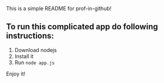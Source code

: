 This is a simple README for prof-in-github!
 
## To run this complicated app do following instructions:
1. Download nodejs
2. Install it
3. Run `node app.js`

Enjoy it!
